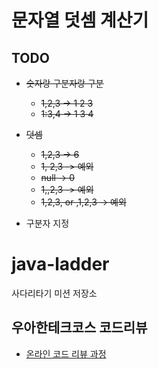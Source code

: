 # 문자열 덧셈 계산기 

## TODO
* ~~숫자랑 구분자랑 구분~~
    * ~~1,2,3 -> 1 2 3~~
    * ~~1:3,4 -> 1 3 4~~
* ~~덧셈~~
    * ~~1,2,3 -> 6~~
    * ~~1, 2,3 -> 예외~~
    * ~~null -> 0~~
    * ~~1,,2,3 -> 예외~~
    * ~~1,2,3, or ,1,2,3 -> 예외~~
    
* 구분자 지정


# java-ladder
사다리타기 미션 저장소


## 우아한테크코스 코드리뷰
* [온라인 코드 리뷰 과정](https://github.com/woowacourse/woowacourse-docs/blob/master/maincourse/README.md)